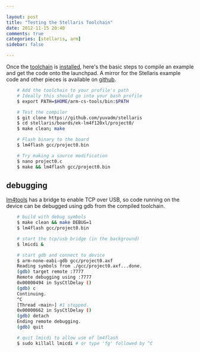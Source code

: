 ```yaml
---

layout: post
title: "Testing the Stellaris Toolchain"
date: 2012-11-15 20:40
comments: true
categories: [stellaris, arm]
sidebar: false

---
```


Once the [toolchain] is [installed], here's the basic steps to compile an example and get the code onto the launchpad.  A mirror for the Stellaris example code and other pieces is available on [github].

[toolchain]: https://github.com/jsnyder/arm-eabi-toolchain
[installed]: /blog/compiling-the-stellaris-toolchain
[github]: https://github.com/yuvadm/stellaris

<!-- more -->

``` sh
	# Add the toolchain to your profile's path
	# Ideally this should go into your bash profile
	$ export PATH=$HOME/arm-cs-tools/bin:$PATH

	# Test the compiler
	$ git clone https://github.com/yuvadm/stellaris
	$ cd stellaris/boards/ek-lm4f120xl/project0/
	$ make clean; make

	# Flash binary to the board
	$ lm4flash gcc/project0.bin

	# Try making a source modification
	$ nano project0.c
	$ make && lm4flash gcc/project0.bin
```

## debugging

[lm4tools] has a bridge to enable TCP over USB, so code running on the device can be debugged using gdb from the compiled toolchain.

[lm4tools]: https://github.com/utzig/lm4tools

``` sh
	# build with debug symbols
	$ make clean && make DEBUG=1
	$ lm4flash gcc/project0.bin

	# start the tcp/usb bridge (in the background)
	$ lmicdi &

	# start gdb and connect to device
	$ arm-none-eabi-gdb gcc/project0.axf
	Reading symbols from ./gcc/project0.axf...done.
	(gdb) target remote :7777
	Remote debugging using :7777
	0x00000494 in SysCtlDelay ()
	(gdb) c
	Continuing.
	^C
	[Thread <main>] #1 stopped.
	0x00000662 in SysCtlDelay ()
	(gdb) detach
	Ending remote debugging.
	(gdb) quit

	# quit lmicdi to allow use of lm4flash
	$ sudo killall lmicdi # or type 'fg' followed by ^C
```
